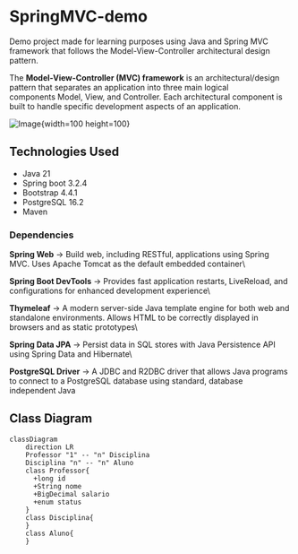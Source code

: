 # SpringMVC-demo
Demo project made for learning purposes using Java and Spring MVC framework that follows the Model-View-Controller architectural design pattern.&ensp;

The **Model-View-Controller (MVC) framework** is an architectural/design pattern that separates an application into three main logical components Model, View, and Controller. Each architectural component is built to handle specific development aspects of an application.

![Image](https://miro.medium.com/v2/resize:fit:940/1*y8Z4MgBS_s8d4o26arDJ4w.png){width=100 height=100}

## Technologies Used
* Java 21
* Spring boot 3.2.4
* Bootstrap 4.4.1
* PostgreSQL 16.2
* Maven

### Dependencies
**Spring Web** -> Build web, including RESTful, applications using Spring MVC. Uses Apache Tomcat as the default embedded container\

**Spring Boot DevTools** -> Provides fast application restarts, LiveReload, and configurations for enhanced development experience\

**Thymeleaf** -> A modern server-side Java template engine for both web and standalone environments. Allows HTML to be correctly displayed in browsers and as static prototypes\

**Spring Data JPA** -> Persist data in SQL stores with Java Persistence API using Spring Data and Hibernate\

**PostgreSQL Driver** -> A JDBC and R2DBC driver that allows Java programs to connect to a PostgreSQL database using standard, database independent Java 

## Class Diagram
```mermaid
classDiagram
    direction LR
    Professor "1" -- "n" Disciplina
    Disciplina "n" -- "n" Aluno
    class Professor{
      +long id
      +String nome
      +BigDecimal salario
      +enum status
    }
    class Disciplina{
    }
    class Aluno{
    }
```
